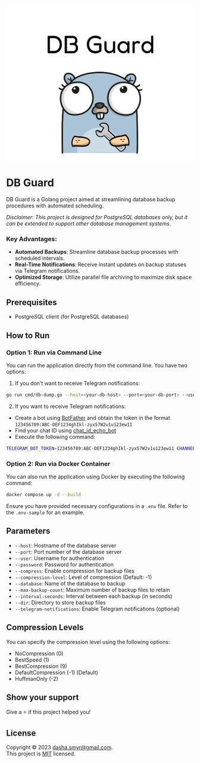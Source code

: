 ![Logo](docs/logo.jpg)
# DB Guard

DB Guard is a Golang project aimed at streamlining database backup procedures with automated scheduling. 

*Disclaimer: This project is designed for PostgreSQL databases only, but it can be extended to support other database management systems.*

### Key Advantages:
- **Automated Backups**: Streamline database backup processes with scheduled intervals.
- **Real-Time Notifications**: Receive instant updates on backup statuses via Telegram notifications.
- **Optimized Storage**: Utilize parallel file archiving to maximize disk space efficiency.

## Prerequisites
- PostgreSQL client (for PostgreSQL databases)

## How to Run
### Option 1: Run via Command Line
You can run the application directly from the command line. You have two options:
1. If you don't want to receive Telegram notifications:
```bash
go run cmd/db-dump.go --host=<your-db-host> --port=<your-db-port> --user=<your-db-user> --password=<your-db-password> --compress --compression-level=<your-compression-level> --database=<your-db-name> --max-backup-count=<your-max-backup-count> --interval-seconds=<your-interval-in-seconds> --dir=<your-backups-dir>
```

2. If you want to receive Telegram notifications:
- Create a bot using [BotFather](https://t.me/BotFather) and obtain the token in the format `123456789:ABC-DEF1234ghIkl-zyx57W2v1u123ew11`
- Find your chat ID using [chat_id_echo_bot](https://t.me/chat_id_echo_bot)
- Execute the following command:
```bash
TELEGRAM_BOT_TOKEN=123456789:ABC-DEF1234ghIkl-zyx57W2v1u123ew11 CHANNEL_ID=11123456789 go run cmd/db-dump.go --host=<your-db-host> --port=<your-db-port> --user=<your-db-user> --password=<your-db-password> --compress --compression-level=<your-compression-level> --database=<your-db-name> --max-backup-count=<your-max-backup-count> --interval-seconds=<your-interval-in-seconds> --dir=<your-backups-dir> --telegram-notifications
```


### Option 2: Run via Docker Container
You can also run the application using Docker by executing the following command:
```bash
docker compose up -d --build
```
Ensure you have provided necessary configurations in a `.env` file. Refer to the `.env-sample` for an example.

## Parameters
- `--host`: Hostname of the database server
- `--port`: Port number of the database server
- `--user`: Username for authentication
- `--password`: Password for authentication
- `--compress`: Enable compression for backup files
- `--compression-level`: Level of compression (Default: -1)
- `--database`: Name of the database to backup
- `--max-backup-count`: Maximum number of backup files to retain
- `--interval-seconds`: Interval between each backup (in seconds)
- `--dir`: Directory to store backup files
- `--telegram-notifications`: Enable Telegram notifications (optional)

## Compression Levels
You can specify the compression level using the following options:
- NoCompression (0)
- BestSpeed (1)
- BestCompression (9)
- DefaultCompression (-1) (Default)
- HuffmanOnly (-2)

## Show your support
Give a ⭐️ if this project helped you!

## License
Copyright © 2023 [dasha.smyr@gmail.com](https://github.com/dariasmyr).<br />
This project is [MIT](LICENSE) licensed.